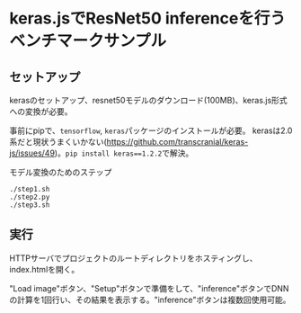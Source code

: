 # keras.jsでResNet50 inferenceを行うベンチマークサンプル

## セットアップ
kerasのセットアップ、resnet50モデルのダウンロード(100MB)、keras.js形式への変換が必要。

事前にpipで、`tensorflow`, `keras`パッケージのインストールが必要。
kerasは2.0系だと現状うまくいかない(https://github.com/transcranial/keras-js/issues/49)。`pip install keras==1.2.2`で解決。

モデル変換のためのステップ

```
./step1.sh
./step2.py
./step3.sh
```

## 実行
HTTPサーバでプロジェクトのルートディレクトリをホスティングし、index.htmlを開く。

"Load image"ボタン、"Setup"ボタンで準備をして、"inference"ボタンでDNNの計算を1回行い、その結果を表示する。"inference"ボタンは複数回使用可能。
